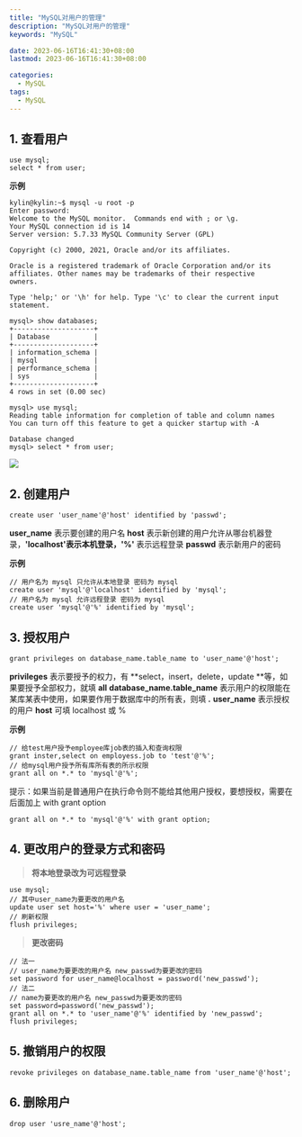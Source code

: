 ```yaml
---
title: "MySQL对用户的管理"
description: "MySQL对用户的管理"
keywords: "MySQL"

date: 2023-06-16T16:41:30+08:00
lastmod: 2023-06-16T16:41:30+08:00

categories:
  - MySQL
tags:
  - MySQL
---
```


## 1. 查看用户
```
use mysql;
select * from user;
```
**示例**
```shell
kylin@kylin:~$ mysql -u root -p
Enter password: 
Welcome to the MySQL monitor.  Commands end with ; or \g.
Your MySQL connection id is 14
Server version: 5.7.33 MySQL Community Server (GPL)

Copyright (c) 2000, 2021, Oracle and/or its affiliates.

Oracle is a registered trademark of Oracle Corporation and/or its
affiliates. Other names may be trademarks of their respective
owners.

Type 'help;' or '\h' for help. Type '\c' to clear the current input statement.

mysql> show databases;
+--------------------+
| Database           |
+--------------------+
| information_schema |
| mysql              |
| performance_schema |
| sys                |
+--------------------+
4 rows in set (0.00 sec)

mysql> use mysql;
Reading table information for completion of table and column names
You can turn off this feature to get a quicker startup with -A

Database changed
mysql> select * from user;
```

![](https://picture-czy.oss-cn-beijing.aliyuncs.com/img/20210206142920.png#crop=0&crop=0&crop=1&crop=1&id=RLeTO&originHeight=115&originWidth=1053&originalType=binary&ratio=1&rotation=0&showTitle=false&status=done&style=none&title=)

## 2. 创建用户
```
create user 'user_name'@'host' identified by 'passwd';
```
**user_name** 表示要创建的用户名
**host** 表示新创建的用户允许从哪台机器登录，**'localhost'**表示本机登录，**'%'** 表示远程登录
**passwd** 表示新用户的密码

**示例**
```
// 用户名为 mysql 只允许从本地登录 密码为 mysql
create user 'mysql'@'localhost' identified by 'mysql';
// 用户名为 mysql 允许远程登录 密码为 mysql
create user 'mysql'@'%' identified by 'mysql';
```

## 3. 授权用户
```
grant privileges on database_name.table_name to 'user_name'@'host';
```

**privileges** 表示要授予的权力，有 **select，insert，delete，update **等，如果要授予全部权力，就填 **all**
**database_name.table_name** 表示用户的权限能在某库某表中使用，如果要作用于数据库中的所有表，则填 ***.***
**user_name** 表示授权的用户
**host** 可填 localhost 或 %

**示例**
```
// 给test用户授予employee库job表的插入和查询权限
grant inster,select on employess.job to 'test'@'%';
// 给mysql用户授予所有库所有表的所示权限
grant all on *.* to 'mysql'@'%';
```

提示：如果当前是普通用户在执行命令则不能给其他用户授权，要想授权，需要在后面加上 with grant option
```
grant all on *.* to 'mysql'@'%' with grant option;
```

## 4. 更改用户的登录方式和密码
> **将本地登录改为可远程登录**

```
use mysql;
// 其中user_name为要更改的用户名
update user set host='%' where user = 'user_name';
// 刷新权限
flush privileges;
```

> **更改密码**

```
// 法一
// user_name为要更改的用户名 new_passwd为要更改的密码
set password for user_name@localhost = password('new_passwd');
// 法二
// name为要更改的用户名 new_passwd为要更改的密码
set password=password('new_passwd');
grant all on *.* to 'user_name'@'%' identified by 'new_passwd';
flush privileges;
```

## 5. 撤销用户的权限
```
revoke privileges on database_name.table_name from 'user_name'@'host';
```

## 6. 删除用户
```
drop user 'usre_name'@'host';
```
